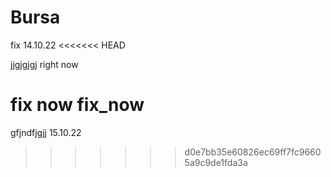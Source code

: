 # Bursa

fix 14.10.22
<<<<<<< HEAD

jjgjgjgj
 right now

fix now
fix_now
=======
gfjndfjgjj
15.10.22
>>>>>>> d0e7bb35e60826ec69ff7fc96605a9c9de1fda3a
